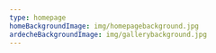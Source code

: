 ```yaml
---
type: homepage
homeBackgroundImage: img/homepagebackground.jpg
ardecheBackgroundImage: img/gallerybackground.jpg
---
```

